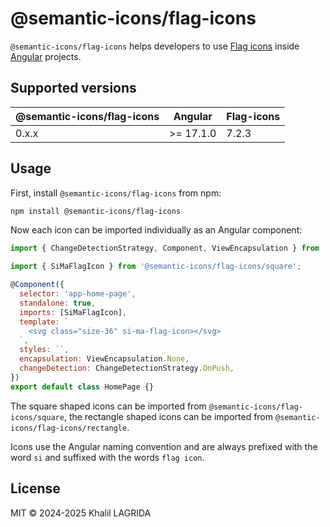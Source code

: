 # @semantic-icons/flag-icons

`@semantic-icons/flag-icons` helps developers to use [Flag icons](https://flagicons.lipis.dev) inside [Angular](https://angular.dev) projects.

## Supported versions

| @semantic-icons/flag-icons | Angular   | Flag-icons |
| -------------------------- | --------- | ---------- |
| 0.x.x                      | >= 17.1.0 | 7.2.3      |

## Usage

First, install `@semantic-icons/flag-icons` from npm:

```sh
npm install @semantic-icons/flag-icons
```

Now each icon can be imported individually as an Angular component:

```js
import { ChangeDetectionStrategy, Component, ViewEncapsulation } from '@angular/core';

import { SiMaFlagIcon } from '@semantic-icons/flag-icons/square';

@Component({
  selector: 'app-home-page',
  standalone: true,
  imports: [SiMaFlagIcon],
  template: `
    <svg class="size-36" si-ma-flag-icon></svg>
  `,
  styles: ``,
  encapsulation: ViewEncapsulation.None,
  changeDetection: ChangeDetectionStrategy.OnPush,
})
export default class HomePage {}
```

The square shaped icons can be imported from `@semantic-icons/flag-icons/square`, the rectangle shaped icons can be imported from `@semantic-icons/flag-icons/rectangle`.

Icons use the Angular naming convention and are always prefixed with the word `si` and suffixed with the words `flag icon`.

## License

MIT © 2024-2025 Khalil LAGRIDA
